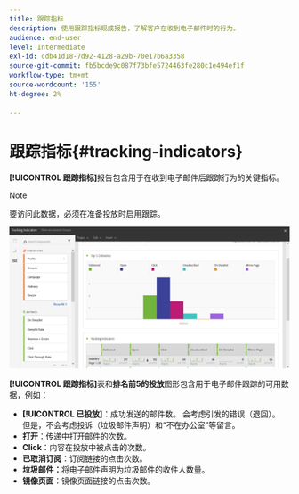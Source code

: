 ```yaml
---
title: 跟踪指标
description: 使用跟踪指标现成报告，了解客户在收到电子邮件时的行为。
audience: end-user
level: Intermediate
exl-id: cdb41d18-7d92-4128-a29b-70e17b6a3358
source-git-commit: fb5bcde9c087f73bfe5724463fe280c1e494ef1f
workflow-type: tm+mt
source-wordcount: '155'
ht-degree: 2%

---
```


# 跟踪指标{#tracking-indicators}

**[!UICONTROL 跟踪指标]**&#x200B;报告包含用于在收到电子邮件后跟踪行为的关键指标。

>[!NOTE]
>
>要访问此数据，必须在准备投放时启用跟踪。

![](assets/delivery_reports_2.png)

**[!UICONTROL 跟踪指标]**&#x200B;表和&#x200B;**排名前5的投放**&#x200B;图形包含用于电子邮件跟踪的可用数据，例如：

* **[!UICONTROL 已投放]**：成功发送的邮件数。 会考虑引发的错误（退回）。 但是，不会考虑投诉（垃圾邮件声明）和“不在办公室”等留言。
* **打开**：传递中打开邮件的次数。
* **Click**：内容在投放中被点击的次数。
* **已取消订阅**：订阅链接的点击次数。
* **垃圾邮件：**&#x200B;将电子邮件声明为垃圾邮件的收件人数量。
* **镜像页面**：镜像页面链接的点击次数。
